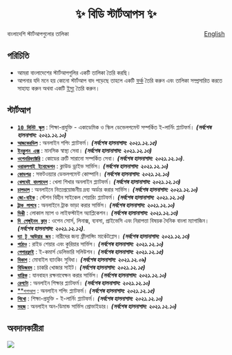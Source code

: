 <h1 align="center">
    ✨ বিডি স্টার্টআপস ✨
</h1>

<p style="text-align:left;">
    বাংলাদেশি স্টার্টআপগুলোর তালিকা
    <span style="float:right;">
      <a href = "https://fazlerabbi37.github.io/bd-startups/README.en">English</a>  
    </span>
</p>


## পরিচিতি
- আমরা বাংলাদেশের স্টার্টআপগুলির একটি তালিকা তৈরি করছি।
- আপনার যদি মনে হয় কোনো স্টার্টআপ বাদ পড়েছে তাহলে একটি [ফর্ক](https://github.com/fazlerabbi37/b-startups/fork) তৈরি করুন এবং তালিকা সম্প্রসারিত করতে সাহায্য করুন অথবা একটি [ইস্যু](https://github.com/fazlerabbi37/b-startups/issues) তৈরি করুন।

## স্টার্টআপ
- [**`10 মিনিট স্কুল`**](https://10minuteschool.com) : শিক্ষা-প্রযুক্তি - একাডেমিক ও স্কিল ডেভেলপমেন্ট সম্পর্কিত ই-লার্নিং প্ল্যাটফর্ম। ***(সর্বশেষ হালনাগাদ: ২০২১.১২.১০)***
- [**`আজকেরডিল`**](https://ajkerdeal.com) : অনলাইন শপিং প্ল্যাটফর্ম। ***(সর্বশেষ হালনাগাদ: ২০২১.১২.১৫)***
- [**`ইনক্লুশন এক্স`**](https://inclusionx.org/) : মানসিক স্বাস্থ্য সেবা। ***(সর্বশেষ হালানাগাদ: ২০২১.১২.১৩)***
- [**`ওপেনরিফ্যাক্টরি`**](https://www.openrefactory.com) : কোডের ত্রুটি সারানো সম্পর্কিত সেবা। ***(সর্বশেষ হালনাগাদ: ২০২১.১২.১০)***.
- [**`ওরাকলপাই ইনোভেশন`**](https://oraclepii.com) : ক্লাউড ড্রাইভ সার্ভিস। ***(সর্বশেষ হালনাগাদ: ২০২১.১২.১০)***
- [**`কোডপত্র`**](https://codepotro.com) : সফটওয়্যার ডেভলপমেন্ট কোম্পানি। ***(সর্বশেষ হালনাগাদ: ২০২১.১২.১০)***
- [**`খেলবেই বাংলাদেশ`**](https://kbangla.com/) : খেলা শিখার অনলাইন প্ল্যাটফর্ম। ***(সর্বশেষ হালানাগাদ: ২০২১.১২.১৩)***
- [**`চালডাল`**](https://chaldal.com) : অনলাইনে নিত্যপ্রয়োজনীয় দ্রব্য অর্ডার করার সার্ভিস। ***(সর্বশেষ হালনাগাদ: ২০২১.১২.১০)***
- [**`জো-বাইক`**](https://www.jo.bike/) : স্টেশন বিহীন সাইকেল শেয়ারিং প্ল্যাটফর্ম। ***(সর্বশেষ হালানাগাদ: ২০২১.১২.১৩)***
- [**`ট্রাক লাগবে`**](http://www.trucklagbe.com) : অনলাইনে ট্রাক ভাড়া করার সার্ভিস। ***(সর্বশেষ হালনাগাদ: ২০২১.১২.১০)***
- [**`ডিঙী`**](https://www.dingi.tech/) : লোকাল ম্যাপ ও লাইফস্টাইল অ্যাপ্লিকেশন। ***(সর্বশেষ হালানাগাদ: ২০২১.১২.১৩)*** 
- [**`দি পেঙ্গুইনস ক্লাব`**](https://thepenguins.club/) : ওপেন সোর্স, লিনাক্স, ব্যবসা, প্রাইভেসি এবং নিরাপত্তা বিষয়ক দৈনিক বাংলা ম্যাগাজিন। ***(সর্বশেষ হালনাগাদ: ২০২১.১২.১২)***.
- [**`দ্যা টু আউয়ার জব`**](https://the2hourjob.com/) : নারীদের জন্য ফ্রীলান্সিং মার্কেটপ্লেস। ***(সর্বশেষ হালানাগাদ: ২০২১.১২.১৩)*** 
- [**`পাঠাও`**](https://pathao.com/) : রাইড শেয়ার এবং কুরিয়ার সার্ভিস। ***(সর্বশেষ হালনাগাদ: ২০২১.১২.১০)***
- [**`পেপারফ্লাই‍`**](http://www.paperfly.com.bd/) : ই-কমার্স ডেলিভারি সলিউশন। ***(সর্বশেষ হালনাগাদ: ২০২১.১২.১৫)***
- [**`বিকাশ`**](https://www.bkash.com/) : মোবাইল ব্যাংকিং সুবিধা। ***(সর্বশেষ হালনাগাদ: ২০২১.১২.০৯)***
- [**`বিডিজবস`**](https://www.bdjobs.com/) : চাকরি খোজার সাইট। ***(সর্বশেষ হালনাগাদ: ২০২১.১২.১৫)***
- [**`যান্ত্রিক`**](https://www.zantrik.com) : যানবাহন রক্ষনাবেক্ষন করার সার্ভিস। ***(সর্বশেষ হালনাগাদ: ২০২১.১২.১০)***
- [**`রেপটো`**](https://repto.com.bd/) : অনলাইন শিক্ষার প্ল্যাটফর্ম। ***(সর্বশেষ হালনাগাদ: ২০২১.১২.১০)***
- [**`শপআপ`*‍‍*](https://shopup.com.bd/) : অনলাইন শপিং প্ল্যাটফর্ম। ***(সর্বশেষ হালনাগাদ: ২০২১.১২.১৫)***
- [**`শিখো‍`**](https://shikho.tech) : শিক্ষা-প্রযুক্তি - ই-লার্নিং প্ল্যাটফর্ম। ***(সর্বশেষ হালনাগাদ: ২০২১.১২.১০)***
- [**`সহজ`**](https://www.shohoz.com/) : অনলাইন অন-ডিমান্ড সার্ভিস প্রোভাইডার। ***(সর্বশেষ হালনাগাদ: ২০২১.১২.১০)***
 
<!---
[**`BN-NAME`**](WEBSITE-URL) : BN-DESCRIPTION। ***(সর্বশেষ হালনাগাদ: BN-YYYY.MM.DD)***
--->

## অবদানকারীরা
<a href="https://github.com/fazlerabbi37/b-startups/graphs/contributors">
  <img src="https://contrib.rocks/image?repo=fazlerabbi37/b-startups"/>
</a>


